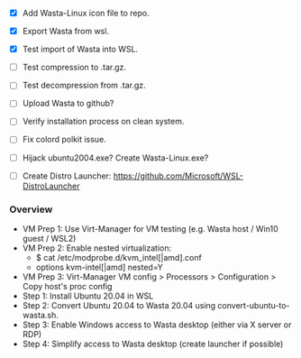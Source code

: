 - [x] Add Wasta-Linux icon file to repo.
- [x] Export Wasta from wsl.
- [x] Test import of Wasta into WSL.
- [ ] Test compression to .tar.gz.
- [ ] Test decompression from .tar.gz.
- [ ] Upload Wasta to github?
- [ ] Verify installation process on clean system.
- [ ] Fix colord polkit issue.
- [ ] Hijack ubuntu2004.exe? Create Wasta-Linux.exe?
- [ ] Create Distro Launcher: https://github.com/Microsoft/WSL-DistroLauncher


### Overview
- VM Prep 1: Use Virt-Manager for VM testing (e.g. Wasta host / Win10 guest / WSL2)
- VM Prep 2: Enable nested virtualization:
    - $ cat /etc/modprobe.d/kvm_intel[|amd].conf
    - options kvm-intel[|amd] nested=Y
- VM Prep 3: Virt-Manager VM config > Processors > Configuration > Copy host's proc config
- Step 1: Install Ubuntu 20.04 in WSL
- Step 2: Convert Ubuntu 20.04 to Wasta 20.04 using convert-ubuntu-to-wasta.sh.
- Step 3: Enable Windows access to Wasta desktop (either via X server or RDP)
- Step 4: Simplify access to Wasta desktop (create launcher if possible)

